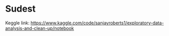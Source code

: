 # Sudest
Keggle link: https://www.kaggle.com/code/sanjayroberts1/exploratory-data-analysis-and-clean-up/notebook
